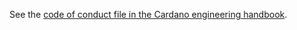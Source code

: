 See the [code of conduct file in the Cardano engineering handbook](https://github.com/input-output-hk/cardano-engineering-handbook/blob/main/CODE-OF-CONDUCT.md).

